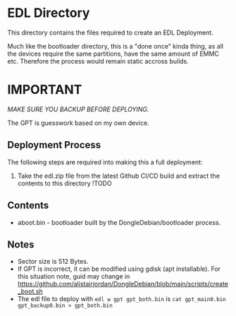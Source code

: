 # EDL Directory

This directory contains the files required to create an EDL Deployment.

Much like the bootloader directory, this is a "done once" kinda thing, as all the devices require the same partitions, have the same amount of EMMC etc. Therefore the process would remain static accross builds.

# IMPORTANT
*MAKE SURE YOU BACKUP BEFORE DEPLOYING.*

The GPT is guesswork based on my own device. 

## Deployment Process

The following steps are required into making this a full deployment:
1. Take the edl.zip file from the latest Github CI/CD build and extract the contents to this directory
!TODO

## Contents
* aboot.bin - bootloader built by the DongleDebian/bootloader process.


## Notes
* Sector size is 512 Bytes.
* If GPT is incorrect, it can be modified using gdisk (apt installable). For this situation note, guid may change in https://github.com/alistairjordan/DongleDebian/blob/main/scripts/create_boot.sh
* The edl file to deploy with ```edl w gpt gpt_both.bin``` is ```cat gpt_main0.bin gpt_backup0.bin > gpt_both.bin```

